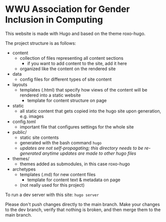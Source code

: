 # WWU Association for Gender Inclusion in Computing

This website is made with Hugo and based on the theme roxo-hugo.

The project structure is as follows:

- content
  - collection of files representing all content sections
    - if you want to add content to the site, add it here
  - organized like the content on the rendered site
- data
  - config files for different types of site content
- layouts
  - templates (.html) that specify how views of the content will be rendered into a static website
    - template for content structure on page
- static
  - all static content that gets copied into the hugo site upon generation, e.g. images
- config.toml
  - important file that configures settings for the whole site
- public/
  - static site contents
  - generated with the bash command `hugo`
  - *updates are not self-propagating; this directory needs to be re-generated anytime updates are made to other hugo files*
- themes/
  - themes added as submodules, in this case roxo-hugo
- archetypes
  - templates (.md) for new content files
    - template for content text & metadata on page
  - (not really used for this project)

To run a dev server with this site: `hugo server`

Please don't push changes directly to the main branch. Make your changes to the dev branch, verify that nothing is broken, and then merge them to the main branch.
